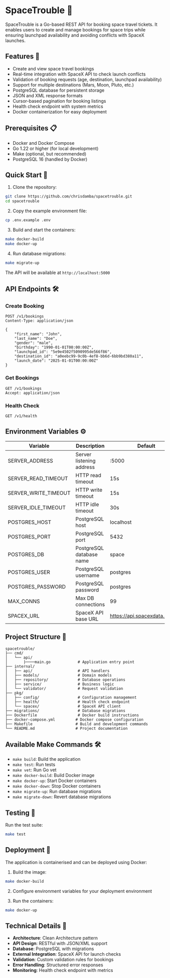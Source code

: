 # SpaceTrouble 🚀

SpaceTrouble is a Go-based REST API for booking space travel tickets. It enables users to create and manage bookings for space trips while ensuring launchpad availability and avoiding conflicts with SpaceX launches.

## Features 🌟

- Create and view space travel bookings
- Real-time integration with SpaceX API to check launch conflicts
- Validation of booking requests (age, destination, launchpad availability)
- Support for multiple destinations (Mars, Moon, Pluto, etc.)
- PostgreSQL database for persistent storage
- JSON and XML response formats
- Cursor-based pagination for booking listings
- Health check endpoint with system metrics
- Docker containerization for easy deployment

## Prerequisites 📋

- Docker and Docker Compose
- Go 1.22 or higher (for local development)
- Make (optional, but recommended)
- PostgreSQL 16 (handled by Docker)

## Quick Start 🚀

1. Clone the repository:
```bash
git clone https://github.com/chrisdamba/spacetrouble.git
cd spacetrouble
```

2. Copy the example environment file:
```bash
cp .env.example .env
```

3. Build and start the containers:
```bash
make docker-build
make docker-up
```

4. Run database migrations:
```bash
make migrate-up
```

The API will be available at `http://localhost:5000`

## API Endpoints 🛠️

### Create Booking
```http
POST /v1/bookings
Content-Type: application/json

{
    "first_name": "John",
    "last_name": "Doe",
    "gender": "male",
    "birthday": "1990-01-01T00:00:00Z",
    "launchpad_id": "5e9e4502f5090995de566f86",
    "destination_id": "a0eebc99-9c0b-4ef8-bb6d-6bb9bd380a11",
    "launch_date": "2025-01-01T00:00:00Z"
}
```

### Get Bookings
```http
GET /v1/bookings
Accept: application/json
```

### Health Check
```http
GET /v1/health
```

## Environment Variables ⚙️

| Variable | Description | Default |
|----------|-------------|---------|
| SERVER_ADDRESS | Server listening address | :5000 |
| SERVER_READ_TIMEOUT | HTTP read timeout | 15s |
| SERVER_WRITE_TIMEOUT | HTTP write timeout | 15s |
| SERVER_IDLE_TIMEOUT | HTTP idle timeout | 30s |
| POSTGRES_HOST | PostgreSQL host | localhost |
| POSTGRES_PORT | PostgreSQL port | 5432 |
| POSTGRES_DB | PostgreSQL database name | space |
| POSTGRES_USER | PostgreSQL username | postgres |
| POSTGRES_PASSWORD | PostgreSQL password | postgres |
| MAX_CONNS | Max DB connections | 99 |
| SPACEX_URL | SpaceX API base URL | https://api.spacexdata.com/v4 |

## Project Structure 📁

```
spacetrouble/
├── cmd/
│   └── api/ 
│       ├────main.go            # Application entry point
├── internal/
│   ├── api/                    # API handlers
│   ├── models/                 # Domain models
│   ├── repository/             # Database operations
│   ├── service/                # Business logic
│   └── validator/              # Request validation
├── pkg/
│   ├── config/                 # Configuration management
│   ├── health/                 # Health check endpoint
│   └── spacex/                 # SpaceX API client
├── migrations/                 # Database migrations
├── Dockerfile                  # Docker build instructions
├── docker-compose.yml         # Docker compose configuration
├── Makefile                   # Build and development commands
└── README.md                  # Project documentation
```

## Available Make Commands 🛠️

- `make build`: Build the application
- `make test`: Run tests
- `make vet`: Run Go vet
- `make docker-build`: Build Docker image
- `make docker-up`: Start Docker containers
- `make docker-down`: Stop Docker containers
- `make migrate-up`: Run database migrations
- `make migrate-down`: Revert database migrations

## Testing 🧪

Run the test suite:
```bash
make test
```

## Deployment 🚢

The application is containerised and can be deployed using Docker:

1. Build the image:
```bash
make docker-build
```

2. Configure environment variables for your deployment environment

3. Run the containers:
```bash
make docker-up
```

## Technical Details 🔧

- **Architecture**: Clean Architecture pattern
- **API Design**: RESTful with JSON/XML support
- **Database**: PostgreSQL with migrations
- **External Integration**: SpaceX API for launch checks
- **Validation**: Custom validation rules for bookings
- **Error Handling**: Structured error responses
- **Monitoring**: Health check endpoint with metrics
